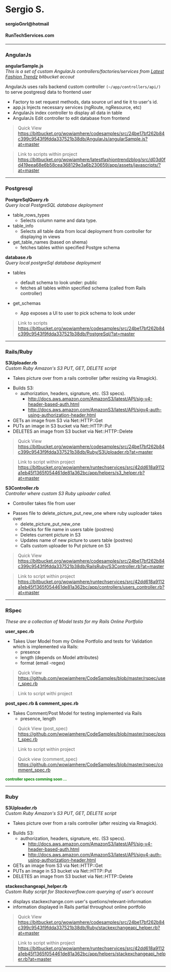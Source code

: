 # Sergio S.  
#### sergioGnrl@hotmail    
#### RunTechServices.com  
 
-------------------------  

### AngularJs  

**angularSample.js**  
*This is a set of custom AngularJs controllers/factories/services from [Latest Fashion Trendz](https://bitbucket.org/wowiamhere/latestfashiontrendzblog) bitbucket accout*

AngularJs uses rails backend custom controller `(~/app/controllers/api/)` to serve postgresql data to frontend user

- Factory to set request methods, data source url and tie it to user's id.
- app.js Injects necessary services (ngRoute, ngResource, etc)
- AngularJs index controller to display all data in table
- AngularJs Edit controller to edit database from frontend  

> Quick View   
> https://bitbucket.org/wowiamhere/codesamples/src/24be17bf262b84c399c9543f9fdda337521b38db/AngularJs/angularSample.js?at=master  

> Link to scripts within project  
> https://bitbucket.org/wowiamhere/latestfashiontrendzblog/src/d03d0fd419eea68e6b58cea368129e3a6b230659/app/assets/javascripts/?at=master

-------------------------

### Postgresql  
 **PostgreSqlQuery.rb**  
*Query local PostgreSQL database deployment*

- table_rows_types
	- Selects column name and data type.
- table_info
	- Selects all table data from local deployment from controller for displaying in views
- get_table_names (based on shema)
	- fetches tables within specified Postgre schema

**database.rb**  
*Query local postgreSql database deployment*

- tables
	- default schema to look under: public
	- fetches all tables within specified schema (called from Rails controller)

- get_schemas
	- App exposes a UI to user to pick schema to look under

> Link to scripts  
> https://bitbucket.org/wowiamhere/codesamples/src/24be17bf262b84c399c9543f9fdda337521b38db/PostgreSql/?at=master  

------------------------  

### Rails/Ruby  

**S3Uploader.rb**  
*Custom Ruby Amazon's S3 PUT, GET, DELETE script*

* Takes picture over from a rails controller (after resizing via Rmagick).
- Builds S3:
	- authorization, headers, signature, etc. (S3 specs).
		- http://docs.aws.amazon.com/AmazonS3/latest/API/sig-v4-header-based-auth.html
		- http://docs.aws.amazon.com/AmazonS3/latest/API/sigv4-auth-using-authorization-header.html
- GETs an image from S3 via Net::HTTP::Get
- PUTs an image in S3 bucket via Net::HTTP::Put
- DELETES an image from S3 bucket via Net::HTTP::Delete  

> Quick View  
> https://bitbucket.org/wowiamhere/codesamples/src/24be17bf262b84c399c9543f9fdda337521b38db/Ruby/S3Uploader.rb?at=master  

> Link to script within project  
> https://bitbucket.org/wowiamhere/runtechservices/src/42dd618a9112a1eb45f1365f054461de81a362bc/app/helpers/s3_helper.rb?at=master

**S3Controller.rb**  
*Controller where custom S3 Ruby uploader called.*

* Controller takes file from user
- Passes file to delete_picture_put_new_one where ruby uuploader takes over
	* delete_picture_put_new_one
	+ Checks for file name in users table (postres)
	- Deletes current picture in S3
	* Updates name of new picture to users table (postres)
	+ Calls custom uploader to Put picture on S3  

> Quick View  
> https://bitbucket.org/wowiamhere/codesamples/src/24be17bf262b84c399c9543f9fdda337521b38db/RailsRuby/S3Controller.rb?at=master  	

> Link to script within project  
> https://bitbucket.org/wowiamhere/runtechservices/src/42dd618a9112a1eb45f1365f054461de81a362bc/app/controllers/users_controller.rb?at=master

------------------------

### RSpec  

*These are a collection of Model tests for my Rails Online Portfolio*  

**user_spec.rb** 

- Takes User Model from my Online Portfolio and tests for Validation  
	which is implemented via Rails:  
	- presence  
	- length (depends on Model attributes)  
	- format (email -regex)  

> Quick View  
> https://github.com/wowiamhere/CodeSamples/blob/master/rspec/user_spec.rb  

> Link to script withi project  
> 

**post_spec.rb & comment_spec.rb**  

- Takes Comment/Post Model for testing implemented via Rails  
	- presence, length  

> Quick View (post_spec)
> https://github.com/wowiamhere/CodeSamples/blob/master/rspec/post_spec.rb  

> Link to script within project  
> 

> Quick view (comment_spec)  
> https://github.com/wowiamhere/CodeSamples/blob/master/rspec/comment_spec.rb  

**<small style="color:green">controller specs comming soon ...</small>**  

------------------------

### Ruby  

**S3Uploader.rb**  
*Custom Ruby Amazon's S3 PUT, GET, DELETE script*

* Takes picture over from a rails controller (after resizing via Rmagick).
- Builds S3:
	- authorization, headers, signature, etc. (S3 specs).
		- http://docs.aws.amazon.com/AmazonS3/latest/API/sig-v4-header-based-auth.html
		- http://docs.aws.amazon.com/AmazonS3/latest/API/sigv4-auth-using-authorization-header.html
- GETs an image from S3 via Net::HTTP::Get
- PUTs an image in S3 bucket via Net::HTTP::Put
- DELETES an image from S3 bucket via Net::HTTP::Delete  

**stackexchangeapi_helper.rb**  
*Custom Ruby script for Stackoverflow.com querying of user's account*

* displays stackexchange.com user's quetions/relevant-information
* information displayed in Rails partial throughout online portfolio  

> Quick View  
> https://bitbucket.org/wowiamhere/codesamples/src/24be17bf262b84c399c9543f9fdda337521b38db/Ruby/stackexchangeapi_helper.rb?at=master  

> Link to script within project  
> https://bitbucket.org/wowiamhere/runtechservices/src/42dd618a9112a1eb45f1365f054461de81a362bc/app/helpers/stackexchangeapi_helper.rb?at=master  

------------------------


